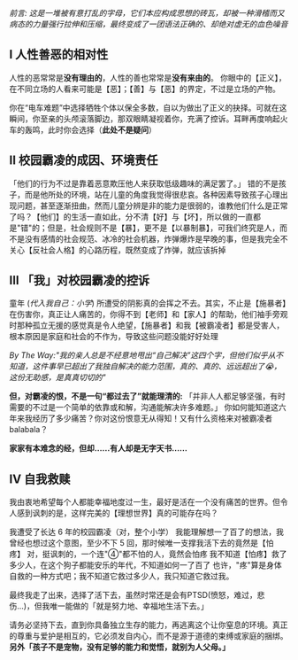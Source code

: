 *前言: 这是一堆被有意打乱的字母，它们本应构成思想的砖瓦，却被一种滑稽而又病态的力量强行拉伸和压缩，最终变成了一团语法正确的、却绝对虚无的血色噪音*

## I 人性善恶的相对性
人性的恶常常是**没有理由的**，人性的善也常常是**没有来由的**。
你眼中的【正义】，在不同立场的人看来可能是【恶】；【善】与【恶】的界定，不过是立场的产物。

你在“电车难题”中选择牺牲个体以保全多数，自以为做出了正义的抉择。可就在这瞬间，你至亲的头颅滚落脚边，那双眼睛凝视着你，充满了控诉。耳畔再度响起火车的轰鸣，此时你会选择（**此处不是疑问**）

## II 校园霸凌的成因、环境责任
「他们的行为不过是靠着恶意欺压他人来获取低级趣味的满足罢了。」
错的不是孩子，而是他所处的环境，站在儿童的角度我觉得很悲哀。各种因素导致孩子心理出现问题，甚至逐渐扭曲，然而儿童分辨是非的能力是很弱的，谁教他们什么是正常了吗？【他们】的生活一直如此，分不清【好】与【坏】，所以做的一直都是"错"的；但是，社会规则不是【暴】，更不是【以暴制暴】，可我们终究是人，而不是没有感情的社会规范、冰冷的社会机器，炸弹爆炸是早晚的事，但是我完全不关心【反社会人格】的心路历程，既然变成了炸弹，就应该拆掉

## III 「我」对校园霸凌的控诉
童年 (*代入我自己：小学*) 所遭受的阴影真的会挥之不去。其实，不止是【施暴者】在伤害你，真正让人痛苦的，你得不到【老师】和【家人】的帮助，他们袖手旁观时那种孤立无援的感觉真是令人绝望，【施暴者】和我【被霸凌者】都是受害人，根本原因是家庭和社会的不作为，导致这些问题没能好好处理

*By The Way:"我的亲人总是不经意地甩出“自己解决”这四个字，但他们似乎从不知道，这件事早已超出了我独自解决的能力范围，真的、真的、远远超出了😭，这份无助感，是真真切切的"*

**但，对霸凌的恨，不是一句“都过去了”就能理清的:**
「并非人人都足够坚强，有时需要的不过是一个简单的依靠或和解，沟通能解决许多难题。」
你如何能知道这六年来我经历了多少痛苦？你对这份恨意无从得知！又有什么资格来对被霸凌者balabala？

**家家有本难念的经，但却……有人却是无字天书……**

## IV 自我救赎
我由衷地希望每个人都能幸福地度过一生，最好是活在一个没有痛苦的世界。但令人感到讽刺的是，这样完美的【理想世界】真的可能存在吗？

我遭受了长达 6 年的校园霸凌（对，整个小学）
我能理解想一了百了的想法，我曾经也想过这个意图，至少不下 5 回，那时候唯一支撑我活下去的竟然是【怕疼】
对，挺讽刺的，一个连"④"都不怕的人，竟然会怕疼
我不知道【怕疼】救了多少人，在这个狗子都能安乐的年代，不知道如何一了百了
也许，"疼"算是身体自救的一种方式吧；我不知道它救过多少人，我只知道它救过我。

最终我走了出来，选择了活下去，虽然时常还是会有PTSD(愤怒，难过，悲伤...)，但我唯一能做的「就是努力地、幸福地生活下去。」

请务必坚持下去，直到你具备独立生存的能力，再逃离这个让你窒息的环境。真正的尊重与爱护是相互的，它必须发自内心，而不是源于道德的束缚或家庭的捆绑。
**另外「孩子不是宠物，没有足够的能力和觉悟，就别为人父母。」**